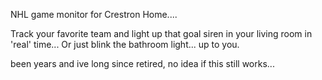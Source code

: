 NHL game monitor for Crestron Home....

Track your favorite team and light up that goal siren in your living room in 'real' time...
Or just blink the bathroom light... up to you.

 been years and ive long since retired, no idea if this still works...
